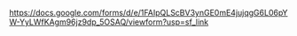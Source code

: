 https://docs.google.com/forms/d/e/1FAIpQLScBV3ynGE0mE4jujqgG6L06pYW-YyLWfKAgm96jz9dp_5OSAQ/viewform?usp=sf_link
